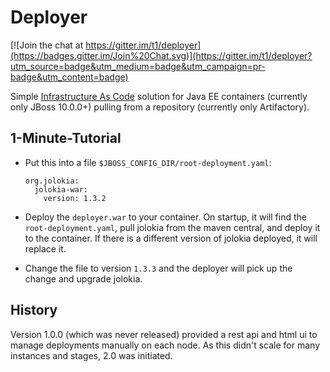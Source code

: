 # Deployer

[![Join the chat at https://gitter.im/t1/deployer](https://badges.gitter.im/Join%20Chat.svg)](https://gitter.im/t1/deployer?utm_source=badge&utm_medium=badge&utm_campaign=pr-badge&utm_content=badge)

Simple [Infrastructure As Code](http://martinfowler.com/bliki/InfrastructureAsCode.html) solution for Java EE containers (currently only JBoss 10.0.0+) pulling from a repository (currently only Artifactory).

## 1-Minute-Tutorial

- Put this into a file `$JBOSS_CONFIG_DIR/root-deployment.yaml`:

      org.jolokia:
        jolokia-war:
          version: 1.3.2

- Deploy the `deployer.war` to your container.
On startup, it will find the `root-deployment.yaml`, pull jolokia from the maven central, and deploy it to the container.
If there is a different version of jolokia deployed, it will replace it.

- Change the file to version `1.3.3` and the deployer will pick up the change and upgrade jolokia.

## History

Version 1.0.0 (which was never released) provided a rest api and html ui to manage deployments manually on each node. As this didn't scale for many instances and stages, 2.0 was initiated.
